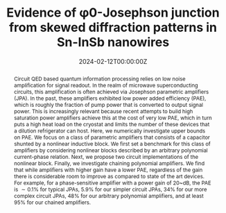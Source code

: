 ---
title: "Evidence of φ0-Josephson junction from skewed diffraction patterns in Sn-InSb nanowires"
authors:
- Nicholas M. Hougland
- admin
- David Pekker
date: "2024-02-12T00:00:00Z"
doi: ""

# Schedule page publish date (NOT publication's date).
publishDate: "2017-01-01T00:00:00Z"

# Publication type.
# Legend: 0 = Uncategorized; 1 = Conference paper; 2 = Journal article;
# 3 = Preprint / Working Paper; 4 = Report; 5 = Book; 6 = Book section;
# 7 = Thesis; 8 = Patent
publication_types: ["3"]

# Publication name and optional abbreviated publication name.
publication: ""
publication_short: ""

abstract: '
Circuit QED based quantum information processing relies on low noise amplification for signal readout. In the realm of microwave superconducting circuits, this amplification is often achieved via Josephson parametric amplifiers (JPA). In the past, these amplifiers exhibited low power added efficiency (PAE), which is roughly the fraction of pump power that is converted to output signal power. This is increasingly relevant because recent attempts to build high saturation power amplifiers achieve this at the cost of very low PAE, which in turn puts a high heat load on the cryostat and limits the number of these devices that a dilution refrigerator can host. Here, we numerically investigate upper bounds on PAE. We focus on a class of parametric amplifiers that consists of a capacitor shunted by a nonlinear inductive block. We first set a benchmark for this class of amplifiers by considering nonlinear blocks described by an arbitrary polynomial current-phase relation. Next, we propose two circuit implementations of the nonlinear block. Finally, we investigate chaining polynomial amplifiers. We find that while amplifiers with higher gain have a lower PAE, regardless of the gain there is considerable room to improve as compared to state of the art devices. For example, for a phase-sensitive amplifier with a power gain of 20~dB, the PAE is $\sim0.1\%$ for typical JPAs, 5.9\% for our simpler circuit JPAs, 34\% for our more complex circuit JPAs, 48\% for our arbitrary polynomial amplifiers, and at least 95\% for our chained amplifiers.'

# Summary. An optional shortened abstract.


tags:
- Nanoscale Physics
featured: false

links:
url_pdf: https://arxiv.org/abs/2402.12586


# Associated Projects (optional).
#   Associate this publication with one or more of your projects.
#   Simply enter your project's folder or file name without extension.
#   E.g. `internal-project` references `content/project/internal-project/index.md`.
#   Otherwise, set `projects: []`.
projects:
- []

# Slides (optional).
#   Associate this publication with Markdown slides.
#   Simply enter your slide deck's filename without extension.
#   E.g. `slides: "example"` references `content/slides/example/index.md`.
#   Otherwise, set `slides: ""`.
slides: ""
---